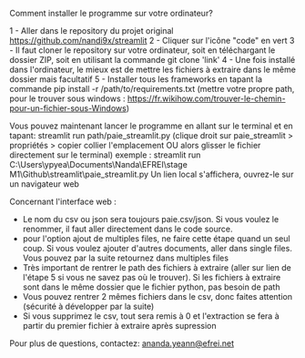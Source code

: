Comment installer le programme sur votre ordinateur?

1 - Aller dans le repository du projet original https://github.com/nandi9x/streamlit 
2 - Cliquer sur l'icône "code" en vert 
3 - Il faut cloner le repository sur votre ordinateur, soit en téléchargant le dossier ZIP, soit en utilisant la commande git clone 'link'
4 - Une fois installé dans l'ordinateur, le mieux est de mettre les fichiers à extraire dans le même dossier mais facultatif
5 - Installer tous les frameworks en tapant la commande pip install -r /path/to/requirements.txt (mettre votre propre path, pour le trouver sous windows : https://fr.wikihow.com/trouver-le-chemin-pour-un-fichier-sous-Windows)

Vous pouvez maintenant lancer le programme en allant sur le terminal et en tapant:
streamlit run path/paie_streamlit.py (clique droit sur paie_streamlit > propriétés > copier collier l'emplacement OU alors glisser le fichier directement sur le terminal)
exemple : streamlit run C:\Users\ypyea\Documents\Nanda\EFREI\stage M1\Github\streamlit\paie_streamlit.py 
Un lien local s'affichera, ouvrez-le sur un navigateur web 

Concernant l'interface web :
- Le nom du csv ou json sera toujours paie.csv/json. Si vous voulez le renommer, il faut aller directement dans le code source.
- pour l'option ajout de multiples files, ne faire cette étape quand un seul coup. Si vous voulez ajouter d'autres documents, aller dans single files. Vous pouvez par la suite retournez dans multiples files
- Très important de rentrer le path des fichiers à extraire (aller sur lien de l'étape 5 si vous ne savez pas où le trouver). Si les fichiers à extraire sont dans le même dossier que le fichier python, pas besoin de path
- Vous pouvez rentrer 2 mêmes fichiers dans le csv, donc faites attention (sécurité à développer par la suite) 
- Si vous supprimez le csv, tout sera remis à 0 et l'extraction se fera à partir du premier fichier à extraire après supression 

Pour plus de questions, contactez:
ananda.yeann@efrei.net 
